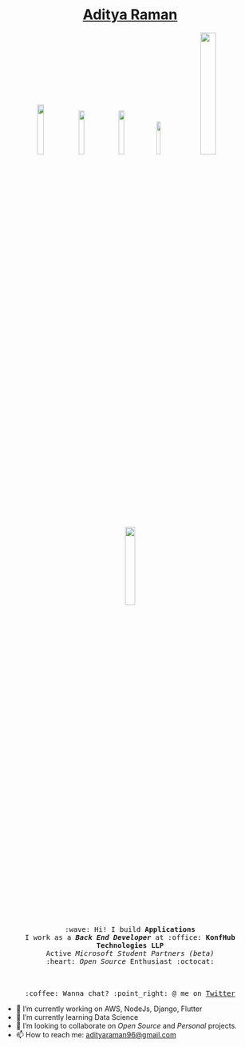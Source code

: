 <h1 align="center"><a href="http://www.ramanaditya.com">Aditya Raman</a></h1>
<p align="center">
  <a href="https://twitter.com/_adityaraman" target="_blank"><img src="https://img.shields.io/badge/-@_adityaraman-1ca0f1?style=flat&labelColor=1ca0f1&logo=twitter&logoColor=white&link=https://twitter.com/_adityaraman" width="16%"/></a>
  <a href="https://medium.com/@ramanaditya/" target="_blank"><img src="https://img.shields.io/badge/-@ramanaditya-000000?style=flat&labelColor=black&logo=Medium&link=https://medium.com/@ramanaditya/" width="15%"/></a>
  <a href="https://gitlab.com/ramanaditya" target="_blank"><img src="https://img.shields.io/badge/-@ramanaditya-292961?style=flat&labelColor=292961&logo=Gitlab&link=https://gitlab.com/ramanaditya" width="15%"/></a>
  <a href="https://www.linkedin.com/in/ramanaditya/" target="_blank"><img src="https://img.shields.io/badge/-ramanaditya-blue?style=flat&logo=Linkedin&logoColor=white&link=https://www.linkedin.com/in/ramanaditya/" width="13%"/></a>
  <a href="mailto:adityaraman96@gmail.com" target="_blank"><img src="https://img.shields.io/badge/-adityaraman96@gmail.com-c14438?style=flat&logo=Gmail&logoColor=white&link=mailto:adityaraman96@gmail.com" width="25%"/></a>
</p>

<p align="center">
  <img src="https://raw.githubusercontent.com/ramanaditya/beginners/master/octocat.png" width="20%">
  <br><br>
  <samp>
    :wave: Hi! I build <b>Applications</b>
    <br>I work as a <em><b>Back End Developer</b></em> at :office: <b>KonfHub Technologies LLP</b>
      <br>Active <em>Microsoft Student Partners (beta)</em>
    <br> :heart: <em>Open Source</em> Enthusiast :octocat: <br><br>
    <br><br>:coffee: Wanna chat? :point_right: @ me on <a href="https://twitter.com/_adityaraman">Twitter</a>
  </samp>
</p>

- 🔭 I’m currently working on AWS, NodeJs, Django, Flutter
- 🌱 I’m currently learning Data Science
- 👯 I’m looking to collaborate on _Open Source_ and _Personal_ projects.
- 📫 How to reach me: adityaraman96@gmail.com

